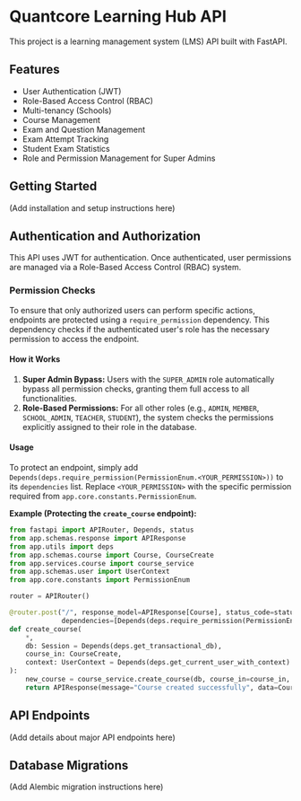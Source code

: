# Quantcore Learning Hub API

This project is a learning management system (LMS) API built with FastAPI.

## Features

- User Authentication (JWT)
- Role-Based Access Control (RBAC)
- Multi-tenancy (Schools)
- Course Management
- Exam and Question Management
- Exam Attempt Tracking
- Student Exam Statistics
- Role and Permission Management for Super Admins

## Getting Started

(Add installation and setup instructions here)

## Authentication and Authorization

This API uses JWT for authentication. Once authenticated, user permissions are managed via a Role-Based Access Control (RBAC) system.

### Permission Checks

To ensure that only authorized users can perform specific actions, endpoints are protected using a `require_permission` dependency. This dependency checks if the authenticated user's role has the necessary permission to access the endpoint.

#### How it Works

1.  **Super Admin Bypass:** Users with the `SUPER_ADMIN` role automatically bypass all permission checks, granting them full access to all functionalities.
2.  **Role-Based Permissions:** For all other roles (e.g., `ADMIN`, `MEMBER`, `SCHOOL_ADMIN`, `TEACHER`, `STUDENT`), the system checks the permissions explicitly assigned to their role in the database.

#### Usage

To protect an endpoint, simply add `Depends(deps.require_permission(PermissionEnum.<YOUR_PERMISSION>))` to its `dependencies` list. Replace `<YOUR_PERMISSION>` with the specific permission required from `app.core.constants.PermissionEnum`.

**Example (Protecting the `create_course` endpoint):**

```python
from fastapi import APIRouter, Depends, status
from app.schemas.response import APIResponse
from app.utils import deps
from app.schemas.course import Course, CourseCreate
from app.services.course import course_service
from app.schemas.user import UserContext
from app.core.constants import PermissionEnum

router = APIRouter()

@router.post("/", response_model=APIResponse[Course], status_code=status.HTTP_201_CREATED,
             dependencies=[Depends(deps.require_permission(PermissionEnum.CREATE_COURSE))])
def create_course(
    *,
    db: Session = Depends(deps.get_transactional_db),
    course_in: CourseCreate,
    context: UserContext = Depends(deps.get_current_user_with_context)
):
    new_course = course_service.create_course(db, course_in=course_in, current_user_context=context)
    return APIResponse(message="Course created successfully", data=Course.model_validate(new_course))
```

## API Endpoints

(Add details about major API endpoints here)

## Database Migrations

(Add Alembic migration instructions here)
